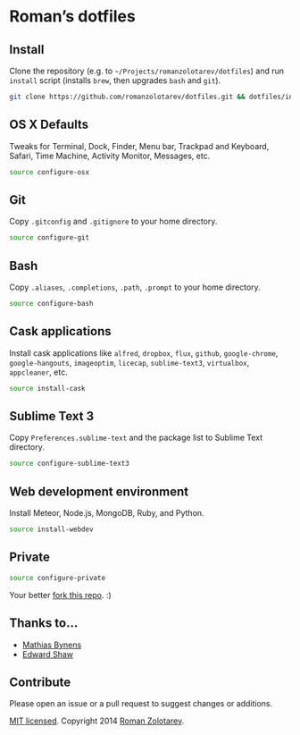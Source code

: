 # Roman’s dotfiles

## Install

Clone the repository (e.g. to `~/Projects/romanzolotarev/dotfiles`)
and run `install` script (installs `brew`, then upgrades `bash` and `git`).

```bash
git clone https://github.com/romanzolotarev/dotfiles.git && dotfiles/install
```

## OS X Defaults

Tweaks for Terminal, Dock, Finder, Menu bar, Trackpad and Keyboard, Safari,
Time Machine, Activity Monitor, Messages, etc.

```bash
source configure-osx
```

## Git

Copy `.gitconfig` and `.gitignore` to your home directory.

```bash
source configure-git
```

## Bash

Copy `.aliases`, `.completions`, `.path`, `.prompt` to your home directory.

```bash
source configure-bash
```

## Cask applications

Install cask applications like `alfred`, `dropbox`, `flux`, `github`,
`google-chrome`, `google-hangouts`, `imageoptim`, `licecap`, `sublime-text3`,
`virtualbox`, `appcleaner`, etc.

```bash
source install-cask
```

## Sublime Text 3

Copy `Preferences.sublime-text` and the package list to Sublime Text directory.

```bash
source configure-sublime-text3
```

## Web development environment

Install Meteor, Node.js, MongoDB, Ruby, and Python.

```bash
source install-webdev
```

## Private

```bash
source configure-private
```

Your better [fork this repo](https://github.com/romanzolotarev/dotfiles/fork).
:)

## Thanks to…

* [Mathias Bynens](https://github.com/mathiasbynens/dotfiles)
* [Edward Shaw](https://github.com/ntkme)

## Contribute

Please open an issue or a pull request to suggest changes or additions.

[MIT licensed](http://tools.romanzolotarev.com/LICENSE.md).
Copyright 2014 [Roman Zolotarev](http://romanzolotarev.com).